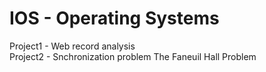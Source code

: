 # IOS - Operating Systems

Project1 - Web record analysis  
Project2 - Snchronization problem The Faneuil Hall Problem  

